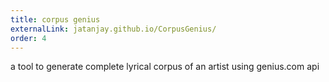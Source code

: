 ```yaml
---
title: corpus genius
externalLink: jatanjay.github.io/CorpusGenius/
order: 4
---
```

a tool to generate complete lyrical corpus of an artist using genius.com api